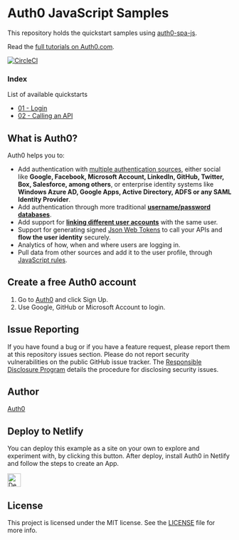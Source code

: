 # Auth0 JavaScript Samples

This repository holds the quickstart samples using [auth0-spa-js](https://github.com/auth0/auth0-spa-js).

Read the [full tutorials on Auth0.com](https://auth0.com/docs/quickstart/spa/vanillajs).

[![CircleCI](https://circleci.com/gh/auth0-samples/auth0-javascript-samples.svg?style=svg)](https://circleci.com/gh/auth0-samples/auth0-javascript-samples)


### Index

List of available quickstarts

- [01 - Login](/01-Login/)
- [02 - Calling an API](/02-Calling-an-API/)

## What is Auth0?

Auth0 helps you to:

- Add authentication with [multiple authentication sources](https://docs.auth0.com/identityproviders), either social like **Google, Facebook, Microsoft Account, LinkedIn, GitHub, Twitter, Box, Salesforce, among others**, or enterprise identity systems like **Windows Azure AD, Google Apps, Active Directory, ADFS or any SAML Identity Provider**.
- Add authentication through more traditional **[username/password databases](https://docs.auth0.com/mysql-connection-tutorial)**.
- Add support for **[linking different user accounts](https://docs.auth0.com/link-accounts)** with the same user.
- Support for generating signed [Json Web Tokens](https://docs.auth0.com/jwt) to call your APIs and **flow the user identity** securely.
- Analytics of how, when and where users are logging in.
- Pull data from other sources and add it to the user profile, through [JavaScript rules](https://docs.auth0.com/rules).

## Create a free Auth0 account

1. Go to [Auth0](https://auth0.com/signup) and click Sign Up.
2. Use Google, GitHub or Microsoft Account to login.

## Issue Reporting

If you have found a bug or if you have a feature request, please report them at this repository issues section. Please do not report security vulnerabilities on the public GitHub issue tracker. The [Responsible Disclosure Program](https://auth0.com/whitehat) details the procedure for disclosing security issues.

## Author

[Auth0](auth0.com)

## Deploy to Netlify
You can deploy this example as a site on your own to explore and experiment with, by clicking this button.
After deploy, install Auth0 in Netlify and follow the steps to create an App. 

<a href="https://app.netlify.com/start/deploy?repository=https://github.com/abbaspour/auth0-javascript-samples"><img src="https://www.netlify.com/img/deploy/button.svg" alt="Deploy to Netlify" height=30px></a>





## License

This project is licensed under the MIT license. See the [LICENSE](LICENSE.txt) file for more info.

